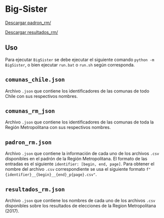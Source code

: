 # Big-Sister
[Descargar padron_rm/](https://drive.google.com/drive/folders/1Xm0ZDjFSqIOI98CFnCOqA5fOttcvZqf0?usp=sharing)

[Descargar resultados_rm/](https://drive.google.com/drive/folders/1neTYxtrzMGfdBsvfTE4_Y8gezdAE4F5-?usp=sharing)

## Uso
Para ejecutar `BigSister` se debe ejecutar el siguiente comando `python -m BigSister`, o bien ejecutar `run.bat` o `run.sh` según corresponda.

## `comunas_chile.json`
Archivo `.json` que contiene los identificadores de las comunas de todo Chile con sus respectivos nombres.

## `comunas_rm_json`
Archivo `.json` que contiene los identificadores de las comunas de toda la Región Metropolitana con sus respectivos nombres.

## `padron_rm.json`
Archivo `.json` que contiene la información de cada uno de los archivos `.csv` disponibles en el padrón de la Región Metropolitana. El formato de las entradas es el siguiente `identifier: [begin, end, page]`. Para obtener el nombre del archivo `.csv` correspondiente se usa el siguiente formato `f"{identifier}__{begin}__{end}_p{page}.csv"`.

## `resultados_rm.json`
Archivo `.json` que contiene los nombres de cada uno de los archivos `.csv` disponibles sobre los resultados de elecciones de la Region Metropolitana (2017).
